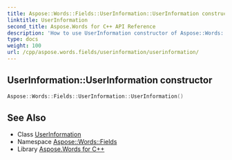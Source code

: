 ```yaml
---
title: Aspose::Words::Fields::UserInformation::UserInformation constructor
linktitle: UserInformation
second_title: Aspose.Words for C++ API Reference
description: 'How to use UserInformation constructor of Aspose::Words::Fields::UserInformation class in C++.'
type: docs
weight: 100
url: /cpp/aspose.words.fields/userinformation/userinformation/
---
```

## UserInformation::UserInformation constructor




```cpp
Aspose::Words::Fields::UserInformation::UserInformation()
```

## See Also

* Class [UserInformation](../)
* Namespace [Aspose::Words::Fields](../../)
* Library [Aspose.Words for C++](../../../)
